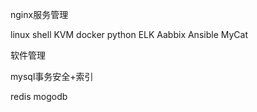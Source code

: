 


nginx服务管理





linux
shell
KVM
docker
python
ELK
Aabbix
Ansible
MyCat

软件管理


mysql事务安全+索引




redis
mogodb



